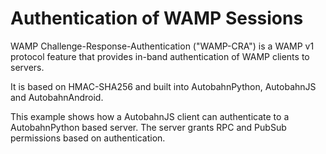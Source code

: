 Authentication of WAMP Sessions
===============================

WAMP Challenge-Response-Authentication ("WAMP-CRA") is a WAMP v1 protocol feature
that provides in-band authentication of WAMP clients to servers.

It is based on HMAC-SHA256 and built into AutobahnPython, AutobahnJS and AutobahnAndroid.

This example shows how a AutobahnJS client can authenticate to a AutobahnPython based
server. The server grants RPC and PubSub permissions based on authentication.
